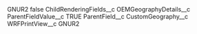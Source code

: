 <?xml version="1.0" encoding="UTF-8"?>
<CustomMetadata xmlns="http://soap.sforce.com/2006/04/metadata" xmlns:xsi="http://www.w3.org/2001/XMLSchema-instance" xmlns:xsd="http://www.w3.org/2001/XMLSchema">
    <label>GNUR2</label>
    <protected>false</protected>
    <values>
        <field>ChildRenderingFields__c</field>
        <value xsi:type="xsd:string">OEMGeographyDetails__c</value>
    </values>
    <values>
        <field>ParentFieldValue__c</field>
        <value xsi:type="xsd:string">TRUE</value>
    </values>
    <values>
        <field>ParentField__c</field>
        <value xsi:type="xsd:string">CustomGeography__c</value>
    </values>
    <values>
        <field>WRFPrintView__c</field>
        <value xsi:type="xsd:string">GNUR2</value>
    </values>
</CustomMetadata>
